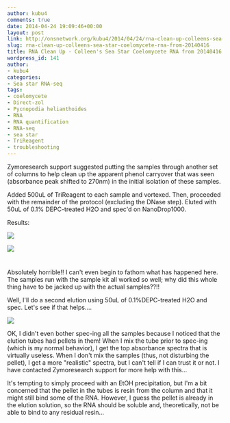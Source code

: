 ```yaml
---
author: kubu4
comments: true
date: 2014-04-24 19:09:46+00:00
layout: post
link: http://onsnetwork.org/kubu4/2014/04/24/rna-clean-up-colleens-sea-star-coelomycete-rna-from-20140416/
slug: rna-clean-up-colleens-sea-star-coelomycete-rna-from-20140416
title: RNA Clean Up - Colleen's Sea Star Coelomycete RNA from 20140416
wordpress_id: 141
author:
- kubu4
categories:
- Sea star RNA-seq
tags:
- coelomycete
- Direct-zol
- Pycnopodia helianthoides
- RNA
- RNA quantification
- RNA-seq
- sea star
- TriReagent
- troubleshooting
---
```


Zymoresearch support suggested putting the samples through another set of columns to help clean up the apparent phenol carryover that was seen (absorbance peak shifted to 270nm) in the initial isolation of these samples.

Added 500uL of TriReagent to each sample and vortexed. Then, proceeded with the remainder of the protocol (excluding the DNase step). Eluted with 50uL of 0.1% DEPC-treated H2O and spec'd on NanoDrop1000.

Results:

![](http://eagle.fish.washington.edu/Arabidopsis/20140424%20-%20Sea%20Star%20plots-01.JPG)

![](http://eagle.fish.washington.edu/Arabidopsis/20140424%20-%20Sea%20Star%20ODs-01.JPG)



# 



Absolutely horrible!! I can't even begin to fathom what has happened here. The samples run with the sample kit all worked so well; why did this whole thing have to be jacked up with the actual samples??!!

Well, I'll do a second elution using 50uL of 0.1%DEPC-treated H2O and spec. Let's see if that helps....

![](http://eagle.fish.washington.edu/Arabidopsis/20140424_-_Sea_Star_plots-03.png)

OK, I didn't even bother spec-ing all the samples because I noticed that the elution tubes had pellets in them! When I mix the tube prior to spec-ing (which is my normal behavior), I get the top absorbance spectra that is virtually useless. When I don't mix the samples (thus, not disturbing the pellet), I get a more "realistic" spectra, but I can't tell if I can trust it or not. I have contacted Zymoresearch support for more help with this...

It's tempting to simply proceed with an EtOH precipitation, but I'm a bit concerned that the pellet in the tubes is resin from the column and that it might still bind some of the RNA. However, I guess the pellet is already in the elution solution, so the RNA should be soluble and, theoretically, not be able to bind to any residual resin...
